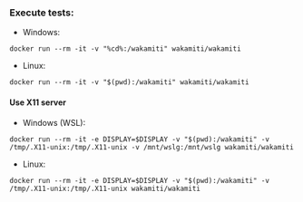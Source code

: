 
### Execute tests:

* Windows:
```Shell
docker run --rm -it -v "%cd%:/wakamiti" wakamiti/wakamiti
```

* Linux:
```Shell
docker run --rm -it -v "$(pwd):/wakamiti" wakamiti/wakamiti
```

#### Use X11 server

* Windows (WSL):
```Shell
docker run --rm -it -e DISPLAY=$DISPLAY -v "$(pwd):/wakamiti" -v /tmp/.X11-unix:/tmp/.X11-unix -v /mnt/wslg:/mnt/wslg wakamiti/wakamiti
```

* Linux:
```Shell
docker run --rm -it -e DISPLAY=$DISPLAY -v "$(pwd):/wakamiti" -v /tmp/.X11-unix:/tmp/.X11-unix wakamiti/wakamiti
```

